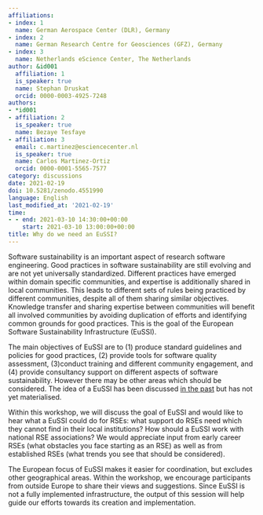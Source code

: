 ```yaml
---
affiliations:
- index: 1
  name: German Aerospace Center (DLR), Germany
- index: 2
  name: German Research Centre for Geosciences (GFZ), Germany
- index: 3
  name: Netherlands eScience Center, The Netherlands
author: &id001
  affiliation: 1
  is_speaker: true
  name: Stephan Druskat
  orcid: 0000-0003-4925-7248
authors:
- *id001
- affiliation: 2
  is_speaker: true
  name: Bezaye Tesfaye
- affiliation: 3
  email: c.martinez@esciencecenter.nl
  is_speaker: true
  name: Carlos Martinez-Ortiz
  orcid: 0000-0001-5565-7577
category: discussions
date: 2021-02-19
doi: 10.5281/zenodo.4551990
language: English
last_modified_at: '2021-02-19'
time:
- - end: 2021-03-10 14:30:00+00:00
    start: 2021-03-10 13:00:00+00:00
title: Why do we need an EuSSI?
---
```


Software sustainability is an important aspect of research software engineering. Good practices in software sustainability are still evolving and are not yet universally standardized. Different practices have emerged within domain specific communities, and expertise is additionally shared in local communities. This leads to different sets of rules being practiced by different communities, despite all of them sharing similar objectives. Knowledge transfer and sharing expertise between communities will benefit all involved communities by avoiding duplication of efforts and identifying common grounds for good practices. This is the goal of the European Software Sustainability Infrastructure (EuSSI).

The main objectives of EuSSI are to (1) produce standard guidelines and policies for good practices, (2) provide tools for software quality assessment,  (3)conduct training and different community engagement, and (4) provide consultancy support on different aspects of software sustainability. However there may be other areas which should be considered. The idea of a EuSSI has been discussed [in the past][1] but has not yet materialised.

Within this workshop, we will discuss the goal of EuSSI and would like to hear what a EuSSI could do for RSEs: what support do RSEs need which they cannot find in their local institutions? How should a EuSSI work with national RSE associations? We would appreciate input from early career RSEs (what obstacles you face starting as an RSE) as well as from established RSEs (what trends you see that should be considered).

The European focus of EuSSI makes it easier for coordination, but excludes other geographical areas. Within the workshop, we encourage participants from outside Europe to share their views and suggestions. Since EuSSI is not a fully implemented infrastructure, the output of this session will help guide our efforts towards its creation and implementation.

  [1]: https://doi.org/10.5281/zenodo.3922154
